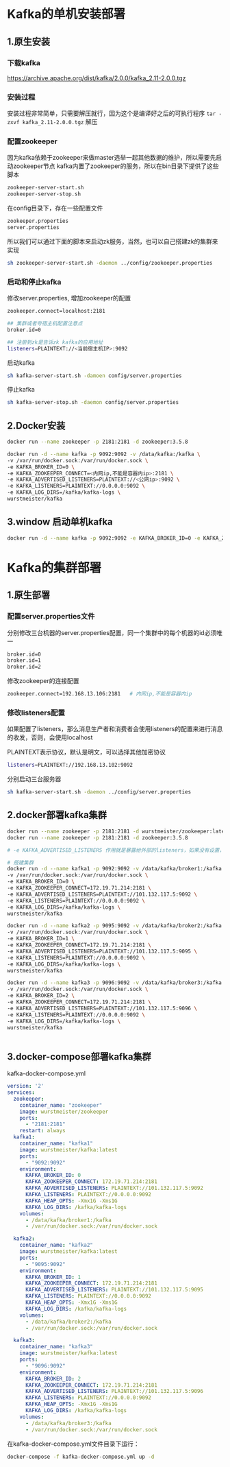 # Kafka的单机安装部署

## 1.原生安装

### 下载kafka
https://archive.apache.org/dist/kafka/2.0.0/kafka_2.11-2.0.0.tgz

### 安装过程

安装过程非常简单，只需要解压就行，因为这个是编译好之后的可执行程序
`tar -zxvf kafka_2.11-2.0.0.tgz` 解压

### 配置zookeeper
因为kafka依赖于zookeeper来做master选举一起其他数据的维护，所以需要先启动zookeeper节点
kafka内置了zookeeper的服务，所以在bin目录下提供了这些脚本

```sh
zookeeper-server-start.sh
zookeeper-server-stop.sh
```
在config目录下，存在一些配置文件

```sh
zookeeper.properties
server.properties
```

所以我们可以通过下面的脚本来启动zk服务，当然，也可以自己搭建zk的集群来实现

```sh
sh zookeeper-server-start.sh -daemon ../config/zookeeper.properties
```

### 启动和停止kafka

修改server.properties, 增加zookeeper的配置
```sh
zookeeper.connect=localhost:2181

## 集群或者夸宿主机配置注意点
broker.id=0

## 注册到zk是告诉zk kafka的应用地址
listeners=PLAINTEXT://<当前宿主机IP>:9092

```

启动kafka

```sh
sh kafka-server-start.sh -damoen config/server.properties
```

停止kafka

```sh
sh kafka-server-stop.sh -daemon config/server.properties
```

## 2.Docker安装

```sh
docker run --name zookeeper -p 2181:2181 -d zookeeper:3.5.8

docker run -d --name kafka -p 9092:9092 -v /data/kafka:/kafka \
-v /var/run/docker.sock:/var/run/docker.sock \
-e KAFKA_BROKER_ID=0 \
-e KAFKA_ZOOKEEPER_CONNECT=<内网ip,不能是容器内ip>:2181 \ 
-e KAFKA_ADVERTISED_LISTENERS=PLAINTEXT://<公网ip>:9092 \
-e KAFKA_LISTENERS=PLAINTEXT://0.0.0.0:9092 \
-e KAFKA_LOG_DIRS=/kafka/kafka-logs \
wurstmeister/kafka
```



## 3.window 启动单机kafka

```sh
docker run -d --name kafka -p 9092:9092 -e KAFKA_BROKER_ID=0 -e KAFKA_ZOOKEEPER_CONNECT=172.18.30.181:2181 -e KAFKA_ADVERTISED_LISTENERS=PLAINTEXT://127.0.0.1:9092 -e KAFKA_LISTENERS=PLAINTEXT://127.0.0.1:9092 -e KAFKA_LOG_DIRS=/kafka/kafka-logs wurstmeister/kafka
```

## 

# Kafka的集群部署

## 1.原生部署

### 配置server.properties文件

分别修改三台机器的server.properties配置，同一个集群中的每个机器的id必须唯一

```sh
broker.id=0
broker.id=1
broker.id=2
```

修改zookeeper的连接配置

```sh
zookeeper.connect=192.168.13.106:2181   # 内网ip,不能是容器内ip
```

### 修改listeners配置

如果配置了listeners，那么消息生产者和消费者会使用listeners的配置来进行消息的收发，否则，会使用localhost

PLAINTEXT表示协议，默认是明文，可以选择其他加密协议

```sh
listeners=PLAINTEXT://192.168.13.102:9092
```

分别启动三台服务器

```sh
sh kafka-server-start.sh -daemon ../config/server.properties
```

## 2.docker部署kafka集群

```sh
docker run --name zookeeper -p 2181:2181 -d wurstmeister/zookeeper:latest
docker run --name zookeeper -p 2181:2181 -d zookeeper:3.5.8

# -e KAFKA_ADVERTISED_LISTENERS 作用就是暴露给外部的listeners，如果没有设置，会用listeners

# 搭建集群
docker run -d --name kafka1 -p 9092:9092 -v /data/kafka/broker1:/kafka \
-v /var/run/docker.sock:/var/run/docker.sock \
-e KAFKA_BROKER_ID=0 \
-e KAFKA_ZOOKEEPER_CONNECT=172.19.71.214:2181 \
-e KAFKA_ADVERTISED_LISTENERS=PLAINTEXT://101.132.117.5:9092 \
-e KAFKA_LISTENERS=PLAINTEXT://0.0.0.0:9092 \
-e KAFKA_LOG_DIRS=/kafka/kafka-logs \
wurstmeister/kafka

docker run -d --name kafka2 -p 9095:9092 -v /data/kafka/broker2:/kafka \
-v /var/run/docker.sock:/var/run/docker.sock \
-e KAFKA_BROKER_ID=1 \
-e KAFKA_ZOOKEEPER_CONNECT=172.19.71.214:2181 \
-e KAFKA_ADVERTISED_LISTENERS=PLAINTEXT://101.132.117.5:9095 \
-e KAFKA_LISTENERS=PLAINTEXT://0.0.0.0:9092 \
-e KAFKA_LOG_DIRS=/kafka/kafka-logs \
wurstmeister/kafka

docker run -d --name kafka3 -p 9096:9092 -v /data/kafka/broker3:/kafka \
-v /var/run/docker.sock:/var/run/docker.sock \
-e KAFKA_BROKER_ID=2 \
-e KAFKA_ZOOKEEPER_CONNECT=172.19.71.214:2181 \
-e KAFKA_ADVERTISED_LISTENERS=PLAINTEXT://101.132.117.5:9096 \
-e KAFKA_LISTENERS=PLAINTEXT://0.0.0.0:9092 \
-e KAFKA_LOG_DIRS=/kafka/kafka-logs \
wurstmeister/kafka



```

## 3.docker-compose部署kafka集群

kafka-docker-compose.yml

```yaml
version: '2'
services:
  zookeeper:
    container_name: "zookeeper"
    image: wurstmeister/zookeeper
    ports:
      - "2181:2181"
    restart: always
  kafka1:
    container_name: "kafka1"
    image: wurstmeister/kafka:latest
    ports:
      - "9092:9092"
    environment:
      KAFKA_BROKER_ID: 0
      KAFKA_ZOOKEEPER_CONNECT: 172.19.71.214:2181
      KAFKA_ADVERTISED_LISTENERS: PLAINTEXT://101.132.117.5:9092
      KAFKA_LISTENERS: PLAINTEXT://0.0.0.0:9092
      KAFKA_HEAP_OPTS: -Xmx1G -Xms1G
      KAFKA_LOG_DIRS: /kafka/kafka-logs
    volumes:
      - /data/kafka/broker1:/kafka
      - /var/run/docker.sock:/var/run/docker.sock

  kafka2:
    container_name: "kafka2"
    image: wurstmeister/kafka:latest
    ports:
      - "9095:9092"
    environment:
      KAFKA_BROKER_ID: 1
      KAFKA_ZOOKEEPER_CONNECT: 172.19.71.214:2181
      KAFKA_ADVERTISED_LISTENERS: PLAINTEXT://101.132.117.5:9095
      KAFKA_LISTENERS: PLAINTEXT://0.0.0.0:9092
      KAFKA_HEAP_OPTS: -Xmx1G -Xms1G
      KAFKA_LOG_DIRS: /kafka/kafka-logs
    volumes:
      - /data/kafka/broker2:/kafka
      - /var/run/docker.sock:/var/run/docker.sock

  kafka3:
    container_name: "kafka3"
    image: wurstmeister/kafka:latest
    ports:
      - "9096:9092"
    environment:
      KAFKA_BROKER_ID: 2
      KAFKA_ZOOKEEPER_CONNECT: 172.19.71.214:2181
      KAFKA_ADVERTISED_LISTENERS: PLAINTEXT://101.132.117.5:9096
      KAFKA_LISTENERS: PLAINTEXT://0.0.0.0:9092
      KAFKA_HEAP_OPTS: -Xmx1G -Xms1G
      KAFKA_LOG_DIRS: /kafka/kafka-logs
    volumes:
      - /data/kafka/broker3:/kafka
      - /var/run/docker.sock:/var/run/docker.sock

```

在kafka-docker-compose.yml文件目录下运行：

```sh
docker-compose -f kafka-docker-compose.yml up -d
```

